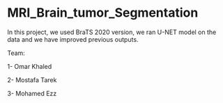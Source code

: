 # MRI_Brain_tumor_Segmentation
In this project, we used BraTS 2020 version, we ran U-NET model on the data and we have improved previous outputs.


Team:

1- Omar Khaled

2- Mostafa Tarek

3- Mohamed Ezz
